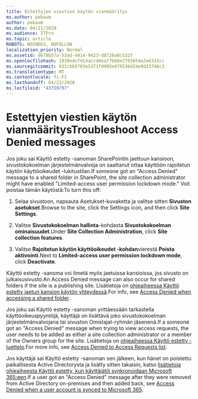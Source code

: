 ```yaml
---
title: Estettyjen viestien käytön vianmääritys
ms.author: pebaum
author: pebaum
ms.date: 04/21/2020
ms.audience: ITPro
ms.topic: article
ROBOTS: NOINDEX, NOFOLLOW
localization_priority: Normal
ms.assetid: d678b57a-53ad-4414-9423-d8726a0c532f
ms.openlocfilehash: 1930edcfd14acc48ea77b66e2793654a3e6332cc
ms.sourcegitcommit: 631cbb5f03e5371f0995e976536d24e9d13746c3
ms.translationtype: MT
ms.contentlocale: fi-FI
ms.lasthandoff: 04/22/2020
ms.locfileid: "43759797"
---
```

# <a name="troubleshoot-access-denied-messages"></a><span data-ttu-id="188eb-102">Estettyjen viestien käytön vianmääritys</span><span class="sxs-lookup"><span data-stu-id="188eb-102">Troubleshoot Access Denied messages</span></span>

<span data-ttu-id="188eb-103">Jos joku sai Käyttö estetty -sanoman SharePointin jaettuun kansioon, sivustokokoelman järjestelmänvalvoja on saattanut ottaa käyttöön rajoitetun käytön käyttöoikeudet -lukitustilan.</span><span class="sxs-lookup"><span data-stu-id="188eb-103">If someone got an "Access Denied" message to a shared folder in SharePoint, the site collection administrator might have enabled "Limited-access user permission lockdown mode."</span></span> <span data-ttu-id="188eb-104">Voit poistaa tämän käytöstä:</span><span class="sxs-lookup"><span data-stu-id="188eb-104">To turn this off:</span></span> 
  
1. <span data-ttu-id="188eb-105">Selaa sivustoon, napsauta Asetukset-kuvaketta ja valitse sitten **Sivuston asetukset**.</span><span class="sxs-lookup"><span data-stu-id="188eb-105">Browse to the site, click the Settings icon, and then click **Site Settings**.</span></span>
    
2. <span data-ttu-id="188eb-106">Valitse **Sivustokokoelman hallinta**-kohdasta **Sivustokokoelman ominaisuudet**.</span><span class="sxs-lookup"><span data-stu-id="188eb-106">Under **Site Collection Administration**, click **Site collection features**.</span></span>
    
3. <span data-ttu-id="188eb-107">Valitse **Rajoitetun käytön käyttöoikeudet -kohdan**vierestä **Poista aktivointi**.</span><span class="sxs-lookup"><span data-stu-id="188eb-107">Next to **Limited-access user permission lockdown mode**, click **Deactivate**.</span></span>
    
<span data-ttu-id="188eb-108">Käyttö estetty -sanoma voi ilmetä myös jaetuissa kansioissa, jos sivusto on julkaisusivusto.</span><span class="sxs-lookup"><span data-stu-id="188eb-108">An Access Denied message can also occur for shared folders if the site is a publishing site.</span></span> <span data-ttu-id="188eb-109">Lisätietoja on [ohjeaiheessa Käyttö estetty jaetun kansion käytön yhteydessä](https://go.microsoft.com/fwlink/?linkid=2004317).</span><span class="sxs-lookup"><span data-stu-id="188eb-109">For info, see [Access Denied when accessing a shared folder](https://go.microsoft.com/fwlink/?linkid=2004317).</span></span>
  
<span data-ttu-id="188eb-110">Jos joku sai Käyttö estetty -sanoman yrittäessään tarkastella käyttöoikeuspyyntöjä, käyttäjä on lisättävä joko sivustokokoelman järjestelmänvalvojana tai sivuston Omistajat-ryhmän jäsenenä.</span><span class="sxs-lookup"><span data-stu-id="188eb-110">If a someone got an "Access Denied" message when trying to view access requests, the user needs to be added as either a site collection administrator or a member of the Owners group for the site.</span></span> <span data-ttu-id="188eb-111">Lisätietoja on [ohjeaiheessa Käyttö estetty -luettelo](https://go.microsoft.com/fwlink/?linkid=2004220).</span><span class="sxs-lookup"><span data-stu-id="188eb-111">For more info, see [Access Denied to Access Requests list](https://go.microsoft.com/fwlink/?linkid=2004220).</span></span>
  
<span data-ttu-id="188eb-112">Jos käyttäjä sai Käyttö estetty -sanoman sen jälkeen, kun hänet on poistettu paikallisesta Active Directorysta ja lisätty sitten takaisin, katso [lisätietoja ohjeaiheesta Käyttö estetty, kun käyttäjätili synkronoidaan Microsoft 365:een](https://go.microsoft.com/fwlink/?linkid=2004318).</span><span class="sxs-lookup"><span data-stu-id="188eb-112">If a user got an "Access Denied" message after they were removed from Active Directory on-premises and then added back, see [Access Denied when a user account is synced to Microsoft 365](https://go.microsoft.com/fwlink/?linkid=2004318).</span></span>
  


